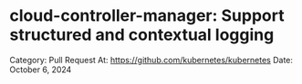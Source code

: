 # cloud-controller-manager: Support structured and contextual logging

Category: Pull Request
At: https://github.com/kubernetes/kubernetes
Date: October 6, 2024
